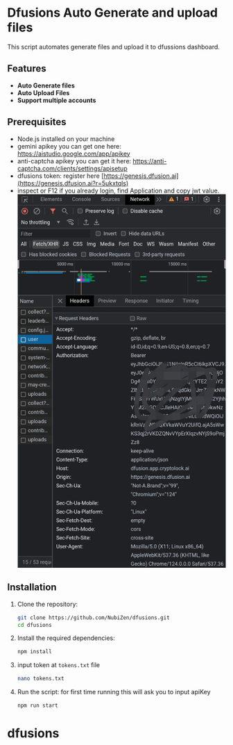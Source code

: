 # Dfusions Auto Generate and upload files

This script automates generate files and upload it to dfussions dashboard.

## Features

- **Auto Generate files**
- **Auto Upload Files**
- **Support multiple accounts**

## Prerequisites

- Node.js installed on your machine
- gemini apikey you can get one here: https://aistudio.google.com/app/apikey
- anti-captcha apikey you can get it here: https://anti-captcha.com/clients/settings/apisetup
- dfusions token: register here [https://genesis.dfusion.ai](https://genesis.dfusion.ai?r=5ukxtqls)
- inspect or F12 if you already login, find Application and copy jwt value.
    ![token](Imge.png)

## Installation

1. Clone the repository:
    ```sh
    git clone https://github.com/NubiZen/dfusions.git
    cd dfusions
    ```

2. Install the required dependencies:
    ```sh
    npm install
    ```
3. input token at `tokens.txt` file
    ```bash
    nano tokens.txt
    ```
4. Run the script: for first time running this will ask you to input apiKey
    ```sh
    npm run start
    ```
# dfusions
